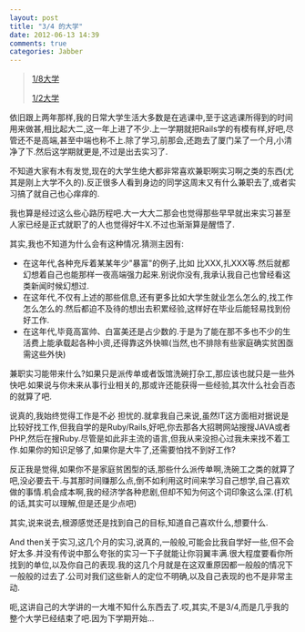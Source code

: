 ```yaml
---
layout: post
title: "3/4 的大学"
date: 2012-06-13 14:39
comments: true
categories: Jabber
---
```

>[1/8大学](http://blog.sina.com.cn/s/blog_62fdd4d50100h0hx.html)
>
>[1/2大学](http://blog.sina.com.cn/s/blog_62fdd4d50100ub2v.html)

依旧跟上两年那样,我的日常大学生活大多数是在逃课中,至于这逃课所得到的时间用来做甚,相比起大二,这一年上进了不少.上一学期就把Rails学的有模有样,好吧,尽管还不是高端,甚至中端也称不上.除了学习,前那会,还跑去了厦门呆了一个月,小清净了下.然后这学期就更是,不过是出去实习了.
<!-- more -->
不知道大家有木有发觉,现在的大学生绝大都非常喜欢兼职啊实习啊之类的东西(尤其是刚上大学不久的).反正很多人看到身边的同学这周末又有什么兼职去了,或者实习搞了就自己也心痒痒的.

我也算是经过这么些心路历程吧.大一大大二那会也觉得那些早早就出来实习甚至人家已经是正式就职了的人也觉得好牛X.不过也渐渐算是醒悟了.

其实,我也不知道为什么会有这种情况.猜测主因有:

* 在这年代,各种充斥着某某年少"暴富"的例子,比如 比XXX,扎XXX等.然后就都幻想着自己也能那样一夜高端强力起来.别说你没有,我承认我自己也曾经看这类新闻时候幻想过.
* 在这年代,不仅有上述的那些信息,还有更多比如大学生就业怎么怎么的,找工作怎么怎么的.然后都迫不及待的想出去积累经验,这样好在毕业后能轻易找到份好工作.
* 在这年代,毕竟高富帅、白富美还是占少数的.于是为了能在那不多也不少的生活费上能承载起各种小资,还得靠这外快嘛(当然,也不排除有些家庭确实贫困亟需这些外快)

兼职实习能带来什么?如果只是派传单或者饭馆洗碗打杂工,那应该也就只是一些外快吧.如果说与你未来从事行业相关的,那或许还能获得一些经验,其次什么社会百态的就算了吧.

说真的,我始终觉得工作是不必 担忧的.就拿我自己来说,虽然IT这方面相对据说是比较好找工作,但我自学的是Ruby/Rails,好吧,你去那各大招聘网站搜搜JAVA或者PHP,然后在搜Ruby.尽管是如此非主流的语言,但我从来没担心过我未来找不着工作.如果你的知识足够了,如果你是大牛了,还需要怕找不到好工作?

反正我是觉得,如果你不是家庭贫困型的话,那些什么派传单啊,洗碗工之类的就算了吧,没必要去干.与其那时间赚那么点,倒不如利用这时间来学习自己想学,自己喜欢做的事情.机会成本啊,我的经济学各种悲剧,但却不知为何这个词印象这么深.(打机的话,其实可以理解,但是还是少点吧)

其实,说来说去,根源感觉还是找到自己的目标,知道自己喜欢什么,想要什么.

And then关于实习,这几个月的实习,说真的,一般般,可能会比我自学好一些,但不会好太多.并没有传说中那么夸张的实习一下子就能让你羽翼丰满.很大程度要看你所找到的单位,以及你自己的表现.我的这几个月就是在这双重原因都一般般的情况下一般般的过去了.公司对我们这些新人的定位不明确,以及自己表现的也不是非常主动.

呃,这讲自己的大学讲的一大堆不知什么东西去了.哎,其实,不是3/4,而是几乎我的整个大学已经结束了吧.因为下学期开始...